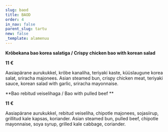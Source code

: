```yaml
---
slug: baod
title: BAOD
order: 4
in_nav: false
parent_slug: tartu
new: false
_template: alamenuu
---
```


**Krõbekana bao korea salatiga / Crispy chicken bao with korean salad**

**11 €**

<span class="koostis">Aasiapärane aurukukkel, krõbe kanaliha, teriyaki kaste, küüslaugune korea salat, sriracha majonees. Asian steamed bun, crispy chicken meat, teriyaki sauce, korean salad with garlic, sriracha mayonnaise.

**Bao rebitud veiselihaga / Bao with pulled beef **

**11 €**

<span class="koostis">Aasiapärane aurukukkel, rebitud veiseliha, chipotle majonees, sojasiirup, grillitud kale kapsas, koriander. Asian steamed bun, pulled beef, chipotle mayonnaise, soya syrup, grilled kale cabbage, coriander. 
